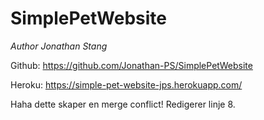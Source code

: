 # SimplePetWebsite
_Author Jonathan Stang_

Github: https://github.com/Jonathan-PS/SimplePetWebsite

Heroku: https://simple-pet-website-jps.herokuapp.com/

Haha dette skaper en merge conflict! Redigerer linje 8.
